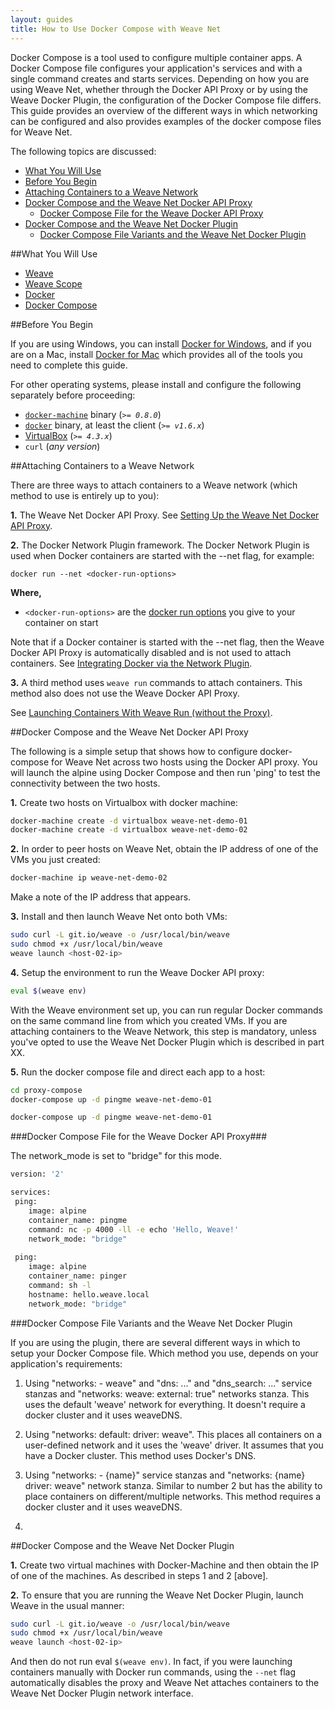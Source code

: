 ```yaml
---
layout: guides
title: How to Use Docker Compose with Weave Net
---
```


Docker Compose is a tool used to configure multiple container apps. A Docker Compose file configures your application's services and with a single command creates and starts services. Depending on how you are using Weave Net, whether through the Docker API Proxy or by using the Weave Docker Plugin, the configuration of the Docker Compose file differs. This guide provides an overview of the different ways in which networking can be configured and also provides examples of the docker compose files for Weave Net. 

The following topics are discussed: 

  * [What You Will Use](#what-use)
  * [Before You Begin](#before)
  * [Attaching Containers to a Weave Network](#attaching-containers)
  * [Docker Compose and the Weave Net Docker API Proxy](#setup-proxy)
     * [Docker Compose File for the Weave Docker API Proxy](#compose-proxy)
  * [Docker Compose and the Weave Net Docker Plugin](#setup-plugin)
    * [Docker Compose File Variants and the Weave Net Docker Plugin](#compose-plugin)

##<a name="what-use"></a>What You Will Use

* [Weave](http://weave.works)
* [Weave Scope](http://weave.works/scope/index.html)
* [Docker](http://docker.com)
* [Docker Compose](https://www.docker.com/docker-compose)

##<a name="before"></a>Before You Begin

If you are using Windows, you can install [Docker for Windows](https://docs.docker.com/engine/installation/windows/), and if you are on a Mac, install [Docker for Mac](https://docs.docker.com/engine/installation/mac/) which provides all of the tools you need to complete this guide.

For other operating systems, please install and configure the following separately before proceeding:

  - [`docker-machine`](http://docs.docker.com/machine/#installation) binary (_`>= 0.8.0`_)
  - [`docker`](https://docs.docker.com/installation/#installation) binary, at least the client (_`>= v1.6.x`_)
  - [VirtualBox](https://www.virtualbox.org/wiki/Downloads) (_`>= 4.3.x`_)
  - `curl` (_any version_)


##<a name="attaching-containers"></a>Attaching Containers to a Weave Network
 
 There are three ways to attach containers to a Weave network (which method to use is 
 entirely up to you):
 
 **1.** The Weave Net Docker API Proxy. See [Setting Up the Weave Net Docker API Proxy](#weave-api-proxy).  
 
 **2.**  The Docker Network Plugin framework. The Docker Network Plugin is used when 
 Docker containers are started with the --net flag, for example: 
 
 `docker run --net <docker-run-options>`
 
 **Where,** 
 
  * `<docker-run-options>` are the [docker run options](https://docs.docker.com/engine/reference/run/) 
  you give to your container on start 
 
 Note that if a Docker container is started with the --net flag, then the Weave Docker API Proxy
 is automatically disabled and is not used to attach containers. See [Integrating Docker via the Network Plugin](plugin.md).
 
 **3.** A third method uses `weave run` commands to attach containers. This method also
 does not use the Weave Docker API Proxy. 
 
 See [Launching Containers With Weave Run (without the Proxy)](/site/weave-docker-api/launching-without-proxy.md).
 

##<a name="setup-proxy"></a>Docker Compose and the Weave Net Docker API Proxy


The following is a simple setup that shows how to configure docker-compose for Weave Net across two hosts using the Docker API proxy. You will launch the alpine using Docker Compose and then run 'ping' to test the connectivity between the two hosts. 

**1.** Create two hosts on Virtualbox with docker machine: 

~~~bash
docker-machine create -d virtualbox weave-net-demo-01
docker-machine create -d virtualbox weave-net-demo-02
~~~

**2.** In order to peer hosts on Weave Net, obtain the IP address of one of the VMs you just created: 

~~~bash
docker-machine ip weave-net-demo-02
~~~

Make a note of the IP address that appears. 

**3.** Install and then launch Weave Net onto both VMs:

~~~bash
sudo curl -L git.io/weave -o /usr/local/bin/weave
sudo chmod +x /usr/local/bin/weave
weave launch <host-02-ip>
~~~

**4.** Setup the environment to run the Weave Docker API proxy: 

~~~bash
eval $(weave env)
~~~

With the Weave environment set up, you can run regular Docker commands on the same command line from which you created VMs. If you are attaching containers to the Weave Network, this step is mandatory, unless you've opted to use the Weave Net Docker Plugin which is described in part XX. 

**5.** Run the docker compose file and direct each app to a host: 

~~~bash
cd proxy-compose
docker-compose up -d pingme weave-net-demo-01
~~~

~~~bash
docker-compose up -d pingme weave-net-demo-01 
~~~

###<a name="compose-proxy"></a>Docker Compose File for the Weave Docker API Proxy###

The network_mode is set to "bridge" for this mode. 

~~~bash
version: '2'

services:
 ping:
    image: alpine
    container_name: pingme
    command: nc -p 4000 -ll -e echo 'Hello, Weave!'
    network_mode: "bridge"
    
 ping:
    image: alpine
    container_name: pinger
    command: sh -l
    hostname: hello.weave.local
    network_mode: "bridge"
~~~

###<a name="compose-plugin"></a>Docker Compose File Variants and the Weave Net Docker Plugin

If you are using the plugin, there are several different ways in which to setup your Docker Compose file. Which method you use, depends on your application's requirements: 

1. Using "networks: - weave" and "dns: ..." and "dns_search: ..." service stanzas and "networks: weave: external: true" networks stanza. This uses the default 'weave' network for everything. It doesn't require a docker cluster and it uses weaveDNS.

2. Using "networks: default: driver: weave". This places all containers on a user-defined network and it uses the 'weave' driver. It assumes that you have a Docker cluster. This method uses Docker's DNS.

3. Using "networks: - {name}" service stanzas and "networks: {name} driver: weave" network stanza. Similar to number 2 but has the ability to place containers on different/multiple networks. This method requires a docker cluster and it uses weaveDNS.
4. 
##<a name="setup-plugin"></a>Docker Compose and the Weave Net Docker Plugin

**1.** Create two virtual machines with Docker-Machine and then obtain the IP of one of the machines. As described in steps 1 and 2 [above].

**2.** To ensure that you are running the Weave Net Docker Plugin, launch Weave in the usual manner: 

~~~bash
sudo curl -L git.io/weave -o /usr/local/bin/weave
sudo chmod +x /usr/local/bin/weave
weave launch <host-02-ip>
~~~

And then do not run eval `$(weave env)`. In fact, if you were launching containers manually with Docker run commands, using the `--net` flag automatically disables the proxy and Weave Net attaches containers to the Weave Net Docker Plugin network interface. 









